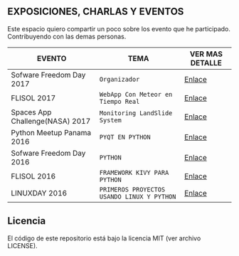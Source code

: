 ## EXPOSICIONES, CHARLAS Y EVENTOS

Este espacio quiero compartir un poco sobre los evento que  he participado. Contribuyendo con las demas personas.

| EVENTO    | TEMA| VER MAS DETALLE |
|-----------| -------------|    -------------|
| Sofware Freedom Day 2017   |  `Organizador` | [Enlace](https://github.com/floss-pa/software-freedom-day-2017)|    
| FLISOL 2017   |  `WebApp Con Meteor en Tiempo Real` | [Enlace](Flisol2017-Meteor/)|    
| Spaces App Challenge(NASA) 2017   |  `Monitoring LandSlide System` | [Enlace](LatinSpaceApp/)|    
| Python Meetup Panama 2016  |  ` PYQT EN PYTHON ` | [Enlace](RecipesPyQt/)   
| Sofware Freedom Day 2016  |  `PYTHON` | [Enlace](FLISOL/)   
| FLISOL 2016  |  `FRAMEWORK KIVY PARA PYTHON` | [Enlace](FLISOL/)   
| LINUXDAY 2016 | `PRIMEROS PROYECTOS USANDO LINUX Y PYTHON`|[Enlace](LinuxDay/)| 



## Licencia
El código de este repositorio está bajo la licencia MIT (ver archivo LICENSE).
